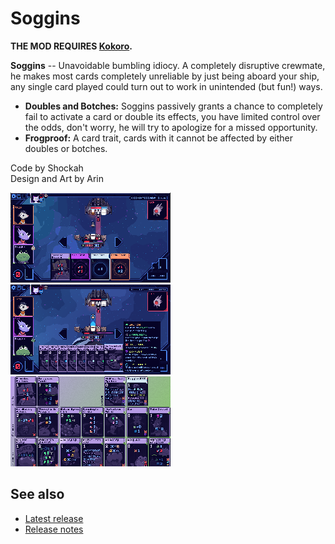 # Soggins

**THE MOD REQUIRES [Kokoro](https://github.com/Shockah/Cobalt-Core-Mods/blob/master/Kokoro).**

**Soggins** -- Unavoidable bumbling idiocy.
A completely disruptive crewmate, he makes most cards completely unreliable by just being aboard your ship, any single card played could turn out to work in unintended (but fun!) ways.

* **Doubles and Botches:** Soggins passively grants a chance to completely fail to activate a card or double its effects, you have limited control over the odds, don't worry, he will try to apologize for a missed opportunity.
* **Frogproof:** A card trait, cards with it cannot be affected by either doubles or botches.

Code by Shockah  
Design and Art by Arin

[![Preview screenshot](images/preview-thumb.gif)](images/preview.gif)
[![Apologies screenshot](images/apologies-thumb.png)](images/apologies.png)
[![Cards screenshot](images/cards-thumb.png)](images/cards.png)

## See also
* [Latest release](https://github.com/Shockah/Cobalt-Core-Mods/releases/tag/release%2Fsoggins-1.2.2)
* [Release notes](release-notes.md)